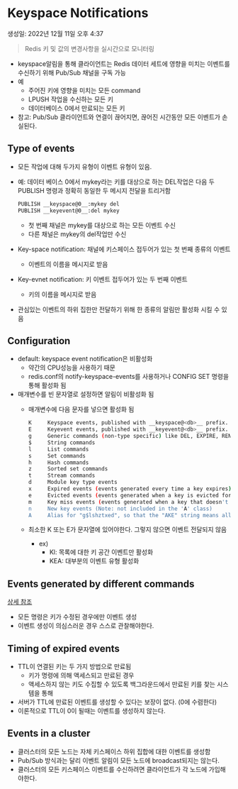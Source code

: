 # Keyspace Notifications

생성일: 2022년 12월 11일 오후 4:37

> Redis 키 및 값의 변경사항을 실시간으로 모니터링
> 
- keyspace알림을 통해 클라이언트는 Redis 데이터 세트에 영향을 미치는 이벤트를 수신하기 위해 Pub/Sub 채널을 구독 가능
- 예
    - 주어진 키에 영향을 미치는 모든 command
    - LPUSH 작업을 수신하는 모든 키
    - 데이터베이스 0에서 만료되는 모든 키
- 참고: Pub/Sub 클라이언트와 연결이 끊어지면, 끊어진 시간동안 모든 이벤트가 손실된다.

## Type of events

- 모든 작업에 대해 두가지 유형이 이벤트 유형이 있음.
- 예: 데이터 베이스 0에서 mykey라는 키를 대상으로 하는 DEL작업은 다음 두 PUBLISH 명령과 정확히 동일한 두 메시지 전달을 트리거함
    
    ```bash
    PUBLISH __keyspace@0__:mykey del
    PUBLISH __keyevent@0__:del mykey
    ```
    
    - 첫 번째 채널은 mykey를 대상으로 하는 모든 이벤트 수신
    - 다른 채널은 mykey의 del작업만 수신
- Key-space notification: 채널에 키스페이스 접두어가 있는 첫 번째 종류의 이벤트
    - 이벤트의 이름을 메시지로 받음
- Key-evnet notification: 키 이벤트 접두어가 있는 두 번째 이벤트
    - 키의 이름을 메시지로 받음
- 관심있는 이벤트의 하위 집한만 전달하기 위해 한 종류의 알림만 활성화 시킬 수 있음

## Configuration

- default: keyspace event notification은 비활성화
    - 약간의 CPU성능을 사용하기 때문
    - redis.conf의 notify-keyspace-events를 사용하거나 CONFIG SET 명령을 통해 활성화 됨
- 매개변수를 빈 문자열로 설정하면 알림이 비활성화 됨
    - 매개변수에 다음 문자를 넣으면 활성화 됨
        
        ```bash
        K     Keyspace events, published with __keyspace@<db>__ prefix.
        E     Keyevent events, published with __keyevent@<db>__ prefix.
        g     Generic commands (non-type specific) like DEL, EXPIRE, RENAME, ...
        $     String commands
        l     List commands
        s     Set commands
        h     Hash commands
        z     Sorted set commands
        t     Stream commands
        d     Module key type events
        x     Expired events (events generated every time a key expires)
        e     Evicted events (events generated when a key is evicted for maxmemory)
        m     Key miss events (events generated when a key that doesn't exist is accessed)
        n     New key events (Note: not included in the 'A' class)
        A     Alias for "g$lshztxed", so that the "AKE" string means all the events except "m" and "n".
        ```
        
    - 최소한 K 또는 E가 문자열에 있어야한다. 그렇지 않으면 이벤트 전달되지 않음
        - ex)
            - Kl: 목록에 대한 키 공간 이벤트만 활성화
            - KEA: 대부분의 이벤트 유형 활성화

## ****Events generated by different commands****

[상세 참조](https://redis.io/docs/manual/keyspace-notifications/)

- 모든 명령은 키가 수정된 경우에만 이벤트 생성
- 이벤트 생성이 의심스러운 경우 스스로 관찰해야한다.

## Timing of expired events

- TTL이 연결된 키는 두 가지 방법으로 만료됨
    - 키가 명령에 의해 액세스되고 만료된 경우
    - 액세스하지 않는 키도 수집할 수 있도록 백그라운드에서 만료된 키를 찾는 시스템을 통해
- 서버가 TTL에 만료된 이벤트를 생성할 수 있다는 보장이 없다. (0에 수렴한다)
- 이론적으로 TTL이 0이 될때는 이벤트를 생성하지 않는다.

## Events in a cluster

- 클러스터의 모든 노드는 자체 키스페이스 하위 집합에 대한 이벤트를 생성함
- Pub/Sub 방식과는 달리 이벤트 알림이 모든 노드에 broadcast되지는 않는다.
- 클러스터의 모든 키스페이스 이벤트를 수신하려면 클라이언트가 각 노드에 가입해야한다.
